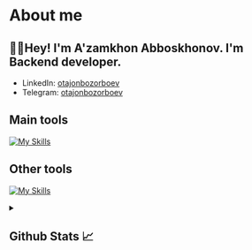 # About me
<p><h2>👋🏻Hey! I'm A'zamkhon Abboskhonov. I'm Backend developer.</h2></p>

- LinkedIn:                            [otajonbozorboev](https://www.linkedin.com/in/azamxon-abbosxonov/)                         
- Telegram:                           [otajonbozorboev](https://t.me/abboskhonovv_a)
## Main tools
[![My Skills](https://skillicons.dev/icons?i=c,python,django,html,css,react,nodejs,docker)](https://skillicons.dev)

## Other tools
[![My Skills](https://skillicons.dev/icons?i=git,github,postgresql,sqlite,mysql,vscode,pycharm,postman,notion,photoshop)](https://skillicons.dev)

<details>
  <summary><b><h2>Github Stats 📈 <h2></b></summary>
  <a href="https://github.com/otajonbozorboyev">
    <p align="left">
      <img src="https://github-profile-summary-cards.vercel.app/api/cards/profile-details?username=otajonbozorboyev&theme=github_dark">
      <img align="left" src="https://github-profile-summary-cards.vercel.app/api/cards/stats?username=otajonbozorboyev&theme=github_dark">
      <img align="left" src="https://github-profile-summary-cards.vercel.app/api/cards/productive-time?username=otajonbozorboyev&theme=github_dark&utcOffset=5"><br>
    </p>
  </a> 
</details>
